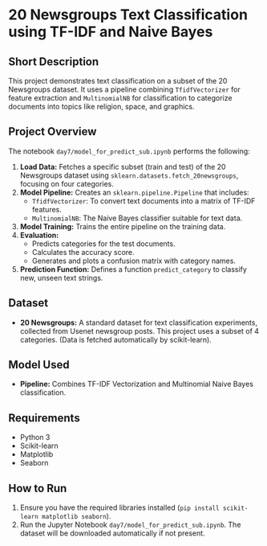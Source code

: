 # 20 Newsgroups Text Classification using TF-IDF and Naive Bayes

## Short Description

This project demonstrates text classification on a subset of the 20 Newsgroups dataset. It uses a pipeline combining `TfidfVectorizer` for feature extraction and `MultinomialNB` for classification to categorize documents into topics like religion, space, and graphics.

## Project Overview

The notebook `day7/model_for_predict_sub.ipynb` performs the following:

1.  **Load Data:** Fetches a specific subset (train and test) of the 20 Newsgroups dataset using `sklearn.datasets.fetch_20newsgroups`, focusing on four categories.
2.  **Model Pipeline:** Creates an `sklearn.pipeline.Pipeline` that includes:
    *   `TfidfVectorizer`: To convert text documents into a matrix of TF-IDF features.
    *   `MultinomialNB`: The Naive Bayes classifier suitable for text data.
3.  **Model Training:** Trains the entire pipeline on the training data.
4.  **Evaluation:**
    *   Predicts categories for the test documents.
    *   Calculates the accuracy score.
    *   Generates and plots a confusion matrix with category names.
5.  **Prediction Function:** Defines a function `predict_category` to classify new, unseen text strings.

## Dataset

*   **20 Newsgroups:** A standard dataset for text classification experiments, collected from Usenet newsgroup posts. This project uses a subset of 4 categories. (Data is fetched automatically by scikit-learn).

## Model Used

*   **Pipeline:** Combines TF-IDF Vectorization and Multinomial Naive Bayes classification.

## Requirements

*   Python 3
*   Scikit-learn
*   Matplotlib
*   Seaborn

## How to Run

1.  Ensure you have the required libraries installed (`pip install scikit-learn matplotlib seaborn`).
2.  Run the Jupyter Notebook `day7/model_for_predict_sub.ipynb`. The dataset will be downloaded automatically if not present.
